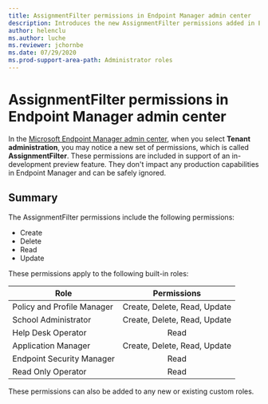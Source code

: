 ```yaml
---
title: AssignmentFilter permissions in Endpoint Manager admin center
description: Introduces the new AssignmentFilter permissions added in Endpoint Manager admin center to support an in-development feature.
author: helenclu
ms.author: luche
ms.reviewer: jchornbe
ms.date: 07/29/2020
ms.prod-support-area-path: Administrator roles
---
```

# AssignmentFilter permissions in Endpoint Manager admin center

In the [Microsoft Endpoint Manager admin center](https://go.microsoft.com/fwlink/?linkid=2109431), when you select **Tenant administration**, you may notice a new set of permissions, which is called **AssignmentFilter**. These permissions are included in support of an in-development preview feature. They don't impact any production capabilities in Endpoint Manager and can be safely ignored.

## Summary

The AssignmentFilter permissions include the following permissions:

- Create
- Delete
- Read
- Update

These permissions apply to the following built-in roles:

| Role | Permissions |
| --- | :---: |
| Policy and Profile Manager | Create, Delete, Read, Update |
| School Administrator | Create, Delete, Read, Update |
| Help Desk Operator | Read |
| Application Manager | Create, Delete, Read, Update |
| Endpoint Security Manager | Read |
| Read Only Operator | Read |

These permissions can also be added to any new or existing custom roles.
